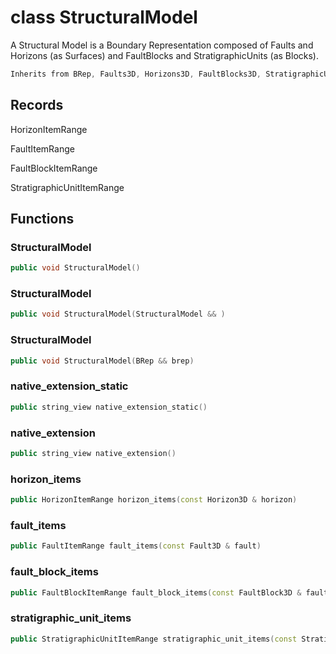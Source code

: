 # class StructuralModel


 A Structural Model is a Boundary Representation composed of Faults and Horizons (as Surfaces) and FaultBlocks and StratigraphicUnits (as Blocks).



```cpp
Inherits from BRep, Faults3D, Horizons3D, FaultBlocks3D, StratigraphicUnits3D
```



## Records

HorizonItemRange

FaultItemRange

FaultBlockItemRange

StratigraphicUnitItemRange



## Functions

### StructuralModel

```cpp
public void StructuralModel()
```


### StructuralModel

```cpp
public void StructuralModel(StructuralModel && )
```


### StructuralModel

```cpp
public void StructuralModel(BRep && brep)
```


### native_extension_static

```cpp
public string_view native_extension_static()
```


### native_extension

```cpp
public string_view native_extension()
```


### horizon_items

```cpp
public HorizonItemRange horizon_items(const Horizon3D & horizon)
```


### fault_items

```cpp
public FaultItemRange fault_items(const Fault3D & fault)
```


### fault_block_items

```cpp
public FaultBlockItemRange fault_block_items(const FaultBlock3D & fault_block)
```


### stratigraphic_unit_items

```cpp
public StratigraphicUnitItemRange stratigraphic_unit_items(const StratigraphicUnit3D & stratigraphic_unit)
```




